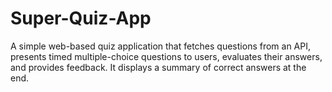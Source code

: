 # Super-Quiz-App
A simple web-based quiz application that fetches questions from an API, presents timed multiple-choice questions to users, evaluates their answers, and provides feedback. It displays a summary of correct answers at the end.
